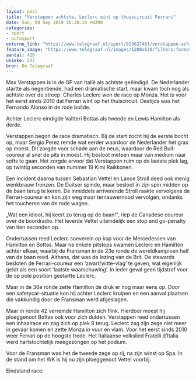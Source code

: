 ```yaml
---
layout: post
title: "Verstappen achtste, Leclerc wint op thuiscircuit Ferrari"
date: Sun, 08 Sep 2019 16:30:16 +0200
categories: 
- sport 
- autosport 
externe_link: "https://www.telegraaf.nl/sport/823627463/verstappen-achtste-leclerc-wint-op-thuiscircuit-ferrari"
feature_image: "https://www.telegraaf.nl/images/1200x630/filters:format(jpeg):quality(80)/cdn-kiosk-api.telegraaf.nl/814bbe58-d259-11e9-9f6b-02d1dbdc35d1.jpg"
aantal: 420
unieke: 247
bron: De Telegraaf
---
```


<p class="intro">Max Verstappen is in de GP van Italië als achtste geëindigd. De Nederlander startte als negentiende, had een dramatische start, maar kwam toch nog als achtste over de streep. Charles Leclerc won de race op Monza. Het is voor het eerst sinds 2010 dat Ferrari wint op het thuiscircuit. Destijds was het Fernando Alonso in de rode bolide.</p> <p>Achter Leclerc eindigde Valtteri Bottas als tweede en Lewis Hamilton als derde.</p><p>Verstappen begon de race dramatisch. Bij de start zocht hij de eerste bocht op, maar Sergio Perez remde wat eerder waardoor de Nederlander het gras op moest. Dit zorgde voor schade aan de neus, waardoor de Red Bull-coureur al snel de pits in moest. Hij besloot meteen maar van medium naar softs te gaan. Het zorgde ervoor dat Verstappen ruim op de laatste plek lag, op twintig seconden van nummer 19 Kimi Raikkonen.</p><p>Een incident daarna tussen Sebastian Vettel en Lance Stroll deed ook menig wenkbrauw fronzen. De Duitser spinde, maar besloot in zijn spin midden op de baan terug te keren. De inmiddels arriverende Stroll raakte vervolgens de Ferrari-coureur en kon zijn weg maar ternauwernood vervolgen, ondanks het toucheren van de rode wagen.</p><p>„Wat een idioot, hij keert zo terug op de baan!”, riep de Canadese coureur over de boordradio. Het leverde Vettel uiteindelijk een stop and go-penalty van tien seconden op.</p><p>Ondertussen reed Leclerc soeverein op kop voor de Mercedessen van Hamilton en Bottas. Maar na enkele pitstops kwamen Leclerc en Hamilton achter elkaar, waarbij de Fransman in de 23e ronde de wereldkampioen half van de baan reed. Althans, dat was de lezing van de Brit. De stewards besloten de Ferrari-coureur een ’zwart/witte-vlag’ te geven, wat eigenlijk geldt als een soort ’laatste waarschuwing’. In ieder geval geen tijdstraf voor de op pole position gestartte Leclerc.</p><p>Maar in de 36e ronde zette Hamilton de druk er nog maar eens op. Door een safetycar-situatie kon hij achter Leclerc kruipen en een aanval plaatsen die vakkundig door de Fransman werd afgeslagen.</p><p>Maar in ronde 42 verremde Hamilton zich flink. Hierdoor moest hij ploeggenoot Bottas ook voor zich dulden. Verstappen reed ondertussen een inhaalrace en zag zich op plek 8 terug. Leclerc zag zijn zege niet meer in gevaar komen en zette Monza in vuur en vlam. Voor het eerst sinds 2010 weer Ferrari op de hoogste trede. Het Italiaanse volkslied Fratelli d’Italia werd hartstochtelijk meegezongen op het podium.</p><p>Voor de Fransman was het de tweede zege op rij, na zijn winst op Spa. In de stand om het WK is hij nu zijn ploeggenoot Vettel voorbij.</p><p>Eindstand race:</p>
